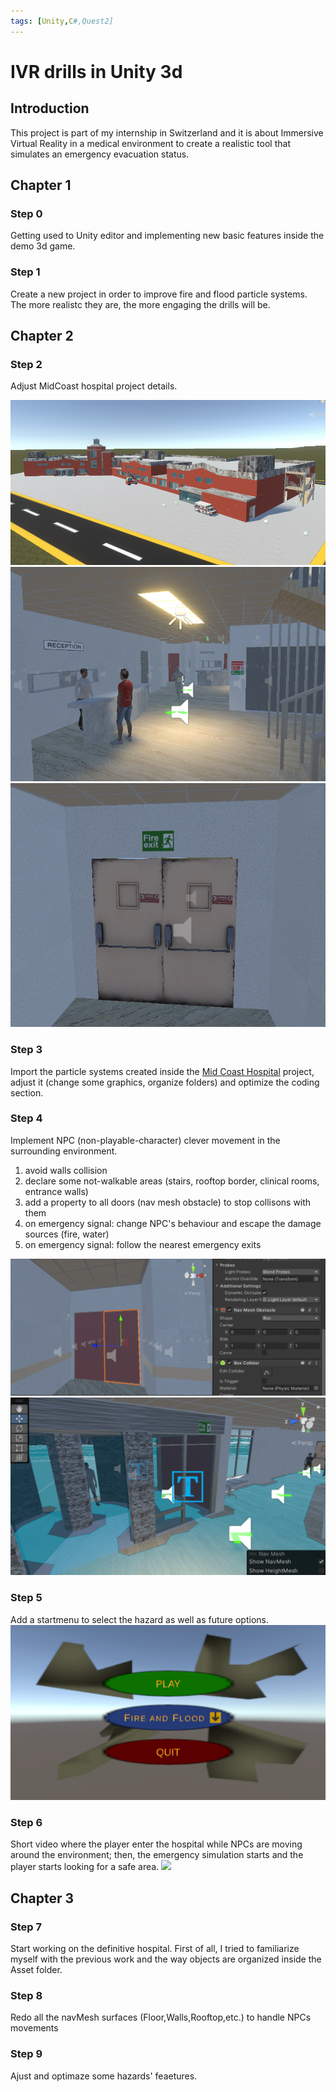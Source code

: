 ```yaml
---
tags: [Unity,C#,Quest2]
---
```

# IVR drills in Unity 3d

## Introduction
This project is part of my internship in Switzerland and it is about Immersive Virtual Reality in a medical environment to create a realistic tool that simulates an emergency evacuation status.


## Chapter 1

### Step 0
Getting used to Unity editor and implementing new basic features inside the demo 3d game.

### Step 1
Create a new project in order to improve fire and flood particle systems. The more realistc they are, the more engaging the drills will be. 


## Chapter 2

### Step 2
Adjust MidCoast hospital project details.

![hospital esterno](/assets/img/mid-coast-hospital.png)
![reception](/assets/img/mid-coast-hospital-reception.png)
![porte di emergenza](/assets/img/mid-coast-hospital-porte-emergenza.png)

### Step 3
Import the particle systems created inside the [Mid Coast Hospital](https://www.midcoasthealth.com/) project, adjust it (change some graphics, organize folders) and optimize the coding section.

### Step 4
Implement NPC (non-playable-character) clever movement in the surrounding environment.
  
  1. avoid walls collision
  2. declare some not-walkable areas (stairs, rooftop border, clinical rooms, entrance walls)
  3. add a property to all doors (nav mesh obstacle) to stop collisons with them
  4. on emergency signal: change NPC's behaviour and escape the damage sources (fire, water)
  5. on emergency signal: follow the nearest emergency exits

![nav obstacle](/assets/img/mid-coast-hospital-nav-mesh-obstacle.png)
![nav area](/assets/img/mid-coast-hospital-navigation-area.png)

### Step 5
Add a startmenu to select the hazard as well as future options.
![startmenu](/assets/img/main-menu.png)

### Step 6
Short video where the player enter the hospital while NPCs are moving around the environment; then, the emergency simulation starts and the player starts looking for a safe area.
[![](https://markdown-videos.deta.dev/youtube/XfwZfsfZNIY)](https://youtu.be/XfwZfsfZNIY)


## Chapter 3

### Step 7 
Start working on the definitive hospital. First of all, I tried to familiarize myself with the previous work and the way objects are organized inside the Asset folder.

### Step 8
Redo all the navMesh surfaces (Floor,Walls,Rooftop,etc.) to handle NPCs movements

### Step 9

Ajust and optimaze some hazards' feaetures.
